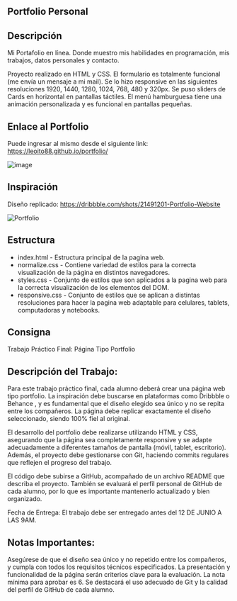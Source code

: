  ## Portfolio Personal
## Descripción
Mi Portafolio en línea. Donde muestro mis habilidades en programación, mis trabajos, datos personales y contacto.

Proyecto realizado en HTML y CSS. El formulario es totalmente funcional (me envía un mensaje a mi mail). Se lo hizo responsive en las siguientes resoluciones 1920, 1440, 1280, 1024, 768, 480 y 320px. Se puso sliders de Cards en horizontal en pantallas táctiles. El menú hamburguesa tiene una animación personalizada y es funcional en pantallas pequeñas.

## Enlace al Portfolio 
Puede ingresar al mismo desde el siguiente link:
https://leoito88.github.io/portfolio/

![image](https://github.com/leoito88/portfolio/assets/59623841/5fa50fda-297a-4d93-9735-2ab06b719357)

## Inspiración
Diseño replicado:
https://dribbble.com/shots/21491201-Portfolio-Website

![Portfolio](https://github.com/leoito88/portfolio/assets/59623841/83ebf288-dccb-4dcc-ac10-2c6bb116c488)

## Estructura
- index.html - Estructura principal de la pagina web.
- normalize.css - Contiene variedad de estilos para la correcta visualización de la página en distintos navegadores.
- styles.css - Conjunto de estilos que son aplicados a la pagina web para la correcta visualización de los elementos del DOM.
- responsive.css - Conjunto de estilos que se aplican a distintas resoluciones para hacer la pagina web adaptable para celulares, tablets, computadoras y notebooks.

## Consigna
Trabajo Práctico Final: Página Tipo Portfolio

## Descripción del Trabajo:

Para este trabajo práctico final, cada alumno deberá crear una página web tipo portfolio. La inspiración debe buscarse en plataformas como Dribbble o Behance , y es fundamental que el diseño elegido sea único y no se repita entre los compañeros. La página debe replicar exactamente el diseño seleccionado, siendo 100% fiel al original.

El desarrollo del portfolio debe realizarse utilizando HTML y CSS, asegurando que la página sea completamente responsive y se adapte adecuadamente a diferentes tamaños de pantalla (móvil, tablet, escritorio). Además, el proyecto debe gestionarse con Git, haciendo commits regulares que reflejen el progreso del trabajo.

El código debe subirse a GitHub, acompañado de un archivo README que describa el proyecto. También se evaluará el perfil personal de GitHub de cada alumno, por lo que es importante mantenerlo actualizado y bien organizado.

Fecha de Entrega: El trabajo debe ser entregado antes del 12 DE JUNIO  A LAS 9AM.

## Notas Importantes:

Asegúrese de que el diseño sea único y no repetido entre los compañeros, y cumpla con todos los requisitos técnicos especificados. La presentación y funcionalidad de la página serán criterios clave para la evaluación. La nota mínima para aprobar es 6. Se destacará el uso adecuado de Git y la calidad del perfil de GitHub de cada alumno.
